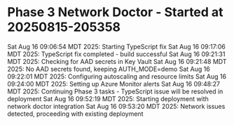 # Phase 3 Network Doctor - Started at 20250815-205358
Sat Aug 16 09:06:54 MDT 2025: Starting TypeScript fix
Sat Aug 16 09:17:06 MDT 2025: TypeScript fix completed - build successful
Sat Aug 16 09:21:31 MDT 2025: Checking for AAD secrets in Key Vault
Sat Aug 16 09:21:48 MDT 2025: No AAD secrets found, keeping AUTH_MODE=demo
Sat Aug 16 09:22:01 MDT 2025: Configuring autoscaling and resource limits
Sat Aug 16 09:24:00 MDT 2025: Setting up Azure Monitor alerts
Sat Aug 16 09:48:27 MDT 2025: Continuing Phase 3 tasks - TypeScript issue will be resolved in deployment
Sat Aug 16 09:52:19 MDT 2025: Starting deployment with network doctor integration
Sat Aug 16 09:53:20 MDT 2025: Network issues detected, proceeding with existing deployment
